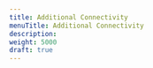 ```yaml
---
title: Additional Connectivity
menuTitle: Additional Connectivity
description:
weight: 5000
draft: true
---
```

